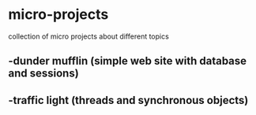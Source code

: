 # micro-projects
collection of micro projects about different topics

## -dunder mufflin (simple web site with database and sessions)
## -traffic light (threads and synchronous objects)
